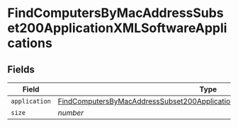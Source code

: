# FindComputersByMacAddressSubset200ApplicationXMLSoftwareApplications


## Fields

| Field                                                                                                                                                                                         | Type                                                                                                                                                                                          | Required                                                                                                                                                                                      | Description                                                                                                                                                                                   | Example                                                                                                                                                                                       |
| --------------------------------------------------------------------------------------------------------------------------------------------------------------------------------------------- | --------------------------------------------------------------------------------------------------------------------------------------------------------------------------------------------- | --------------------------------------------------------------------------------------------------------------------------------------------------------------------------------------------- | --------------------------------------------------------------------------------------------------------------------------------------------------------------------------------------------- | --------------------------------------------------------------------------------------------------------------------------------------------------------------------------------------------- |
| `application`                                                                                                                                                                                 | [FindComputersByMacAddressSubset200ApplicationXMLSoftwareApplicationsApplication](../../models/operations/findcomputersbymacaddresssubset200applicationxmlsoftwareapplicationsapplication.md) | :heavy_minus_sign:                                                                                                                                                                            | N/A                                                                                                                                                                                           |                                                                                                                                                                                               |
| `size`                                                                                                                                                                                        | *number*                                                                                                                                                                                      | :heavy_minus_sign:                                                                                                                                                                            | N/A                                                                                                                                                                                           | 1                                                                                                                                                                                             |